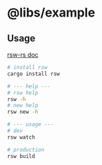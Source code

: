 # @libs/example

## Usage

[rsw-rs doc](https://github.com/lencx/rsw-rs)

```bash
# install rsw
cargo install rsw

# --- help ---
# rsw help
rsw -h
# new help
rsw new -h

# --- usage ---
# dev
rsw watch

# production
rsw build
```
